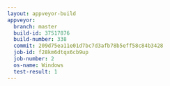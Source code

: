 ```yaml
---
layout: appveyor-build
appveyor:
  branch: master
  build-id: 37517876
  build-number: 338
  commit: 209d75ea11e01d7bc7d3afb78b5eff58c84b3428
  job-id: f28km6dtqx6cb9up
  job-number: 2
  os-name: Windows
  test-result: 1
---
```

